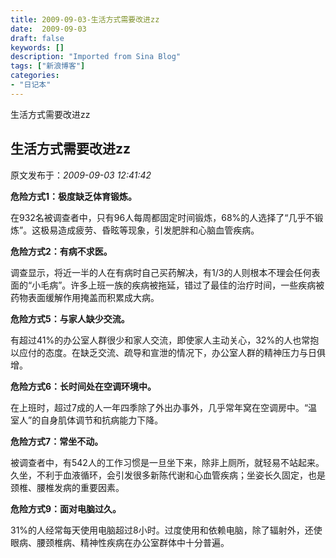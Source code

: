 ```yaml
---
title: 2009-09-03-生活方式需要改进zz
date:  2009-09-03
draft: false
keywords: []
description: "Imported from Sina Blog"
tags: ["新浪博客"]
categories: 
- "日记本"
---
```

生活方式需要改进zz
## 生活方式需要改进zz

原文发布于：*2009-09-03 12:41:42*

**危险方式1：极度缺乏体育锻炼。**

在932名被调查者中，只有96人每周都固定时间锻炼，68%的人选择了“几乎不锻炼”。这极易造成疲劳、昏眩等现象，引发肥胖和心脑血管疾病。

**危险方式2：有病不求医。**

调查显示，将近一半的人在有病时自己买药解决，有1/3的人则根本不理会任何表面的“小毛病”。许多上班一族的疾病被拖延，错过了最佳的治疗时间，一些疾病被药物表面缓解作用掩盖而积累成大病。

**危险方式5：与家人缺少交流。**

有超过41%的办公室人群很少和家人交流，即使家人主动关心，32%的人也常抱以应付的态度。在缺乏交流、疏导和宣泄的情况下，办公室人群的精神压力与日俱增。

**危险方式6：长时间处在空调环境中。**

在上班时，超过7成的人一年四季除了外出办事外，几乎常年窝在空调房中。“温室人”的自身肌体调节和抗病能力下降。

**危险方式7：常坐不动。**

被调查者中，有542人的工作习惯是一旦坐下来，除非上厕所，就轻易不站起来。久坐，不利于血液循环，会引发很多新陈代谢和心血管疾病；坐姿长久固定，也是颈椎、腰椎发病的重要因素。

**危险方式9：面对电脑过久。**

31%的人经常每天使用电脑超过8小时。过度使用和依赖电脑，除了辐射外，还使眼病、腰颈椎病、精神性疾病在办公室群体中十分普遍。


